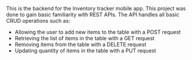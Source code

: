 This is the backend for the Inventory tracker mobile app. This project was done to gain basic familiarity with REST APIs.
The API handles all basic CRUD operations such as:
* Allowing the user to add new items to the table with a POST request
* Retrieving the list of items in the table with a GET request
* Removing items from the table with a DELETE request
* Updating quantity of items in the table with a PUT request

